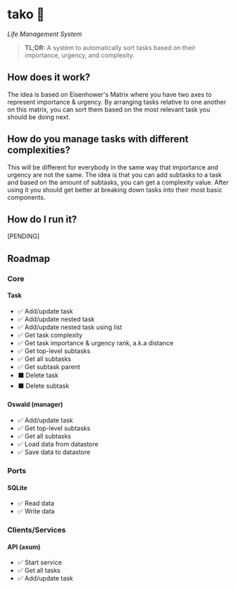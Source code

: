 # tako 🐙
_Life Management System_

> **TL;DR:** A system to automatically sort tasks based on their importance, urgency, and complexity. 

## How does it work?
The idea is based on Eisenhower's Matrix where you have two axes to represent importance & urgency. By arranging tasks relative to one another on this matrix, you can sort them based on the most relevant task you should be doing next.

## How do you manage tasks with different complexities?
This will be different for everybody in the same way that importance and urgency are not the same. The idea is that you can add subtasks to a task and based on the amount of subtasks, you can get a complexity value. After using it you should get better at breaking down tasks into their most basic components.

## How do I run it?
[PENDING]


## Roadmap
### Core
#### Task
- ✅ Add/update task
- ✅ Add/update nested task
- ✅ Add/update nested task using list
- ✅ Get task complexity
- ✅ Get task importance & urgency rank, a.k.a distance
- ✅ Get top-level subtasks
- ✅ Get all subtasks
- ✅ Get subtask parent
- ⬛ Delete task
- ⬛ Delete subtask
#### Oswald (manager)
- ✅ Add/update task
- ✅ Get top-level subtasks
- ✅ Get all subtasks
- ✅ Load data from datastore
- ✅ Save data to datastore
### Ports
#### SQLite
- ✅ Read data
- ✅ Write data
### Clients/Services
#### API (axum)
- ✅ Start service
- ✅ Get all tasks
- ✅ Add/update task
